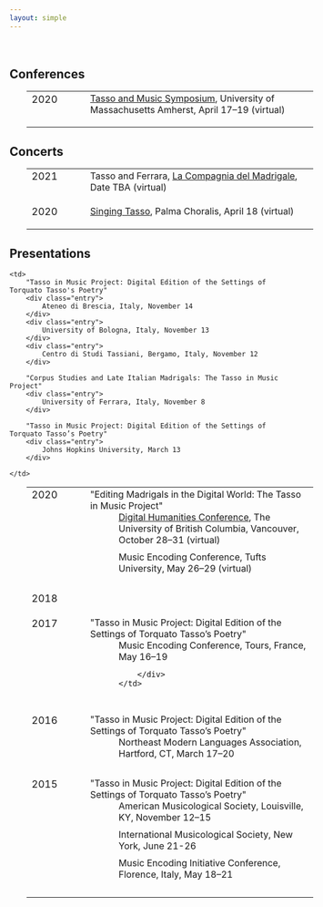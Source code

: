 ```yaml
---
layout: simple
---
```


<div style="height:20px;"></div>

<h2> Conferences </h2> <!-- ------------ CONFERENCES -------------------------------------- -->

<table class="events">
<tr>
	<td>2020</td>
	<td>
		<a target="_blank" href="https://www.umass.edu/music/tasso-and-music-symposium-concerts">
			Tasso and Music Symposium</a>, University of Massachusetts Amherst, April 17&ndash;19  (virtual)
	</td>
</tr>
</table>



<h2> Concerts </h2> <!-- ------------ CONCERTS -------------------------------------- -->

<table class="events">
<tr>
	<td>2021</td>
	<td>
		Tasso and Ferrara,
		<a target="_blank" href="http://www.lacompagniadelmadrigale.com/en/home-en">
			La Compagnia del Madrigale</a>, Date TBA (virtual)
	</td>
</tr>
<tr>
	<td>2020</td>
	<td>
		<a target="_blank" href="https://www.youtube.com/watch?v=-mksGYNbqC4">
			Singing Tasso</a>, Palma Choralis, April 18 (virtual)
	</td>
</tr>
</table>



<h2> Presentations </h2> <!-- ------------ PRESENTATIONS -------------------------------------- -->

<table class="events">
<tr>
	<td>2020</td>
	<td>
		"Editing Madrigals in the Digital World: The Tasso in Music Project"
		<div class="entry">
			<a target="_blank" href="https://www.youtube.com/watch?v=zXxe7F5G3qM&f&t=649">Digital Humanities Conference</a>, The University of British Columbia, Vancouver, October 28&ndash;31 (virtual)
		</div>
		<div class="entry">
			Music Encoding Conference, Tufts University, May 26&ndash;29 (virtual)
		</div>
	</td>
</tr>
<tr>
	<td>2018</td>

	<td>
		"Tasso in Music Project: Digital Edition of the Settings of Torquato Tasso's Poetry"
		<div class="entry">
			Ateneo di Brescia, Italy, November 14
		</div>
		<div class="entry">
			University of Bologna, Italy, November 13
		</div>
		<div class="entry">
			Centro di Studi Tassiani, Bergamo, Italy, November 12
		</div>

		"Corpus Studies and Late Italian Madrigals: The Tasso in Music Project"
		<div class="entry">
			University of Ferrara, Italy, November 8
		</div>

		"Tasso in Music Project: Digital Edition of the Settings of Torquato Tasso’s Poetry"
		<div class="entry">
			Johns Hopkins University, March 13
		</div>

	</td>
</tr>
<tr>
	<td>2017</td>
	<td>
		"Tasso in Music Project: Digital Edition of the Settings of Torquato Tasso’s Poetry"
		<div class="entry">
			Music Encoding Conference, Tours, France, May 16&ndash;19

		</div>
	</td>
</tr>
<tr>
	<td>2016</td>
	<td>
		"Tasso in Music Project: Digital Edition of the Settings of Torquato Tasso’s Poetry"
		<div class="entry">
			Northeast Modern Languages Association, Hartford, CT, March 17&ndash;20
		</div>
	</td>
</tr>
<tr>
	<td>2015</td>
	<td>
		"Tasso in Music Project: Digital Edition of the Settings of Torquato Tasso’s Poetry"
		<div class="entry">
			American Musicological Society, Louisville, KY, November 12&ndash;15
		</div>
		<div class="entry">
			International Musicological Society, New York, June 21-26
		</div>
		<div class="entry">
			Music Encoding Initiative Conference, Florence, Italy, May 18&ndash;21
		</div>
	</td>
</tr>
</table>

<div style="height:200px;"></div>



<style>

table.events {
	margin-left: 30px;
}

table.events td {
	font-style: none;
	vertical-align: top;
	padding-bottom: 20px;
}

table.events td:first-child {
	width: 75px;
	padding-right: 20px;
	font-size: 110%;
}

table.events tr {
	font-style: none;
	vertical-align: top;
}

div.entry {
	padding-bottom: 10px;
	padding-left: 50px;
	padding-bottom: 10px;
}

</style>





